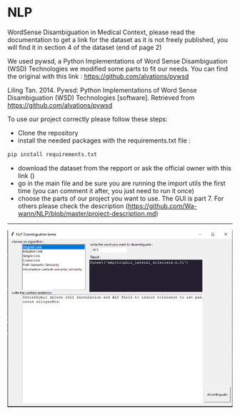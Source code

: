 # NLP

WordSense Disambiguation in Medical Context, please read the documentation to get a link for the dataset as it is not freely published, you will find it in section 4 of the dataset (end of page 2)


We used pywsd, a Python Implementations of Word Sense Disambiguation (WSD) Technologies we modified some parts to fit our needs.
You can find the original with this link : https://github.com/alvations/pywsd

Liling Tan. 2014. Pywsd: Python Implementations of Word Sense Disambiguation (WSD) Technologies [software]. Retrieved from https://github.com/alvations/pywsd

To use our project correctly please follow these steps:

* Clone the repository
* install the needed packages with the requirements.txt file :
```bash
pip install requirements.txt
```
* download the dataset from the repport or ask the official owner with this link ()
* go in the main file and be sure you are running the import utils the first time (you can comment it after, you just need to run it once)
* choose the parts of our project you want to use. The GUI is part 7. For others please check the description (https://github.com/Wa-wann/NLP/blob/master/project-description.md)

-------------------------------------------------
![GUI application](GUI_example.PNG "GUI application")
